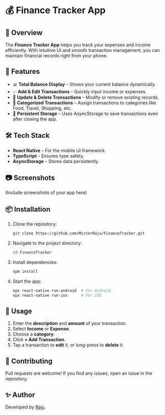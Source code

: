 # 💰 Finance Tracker App

## 📌 Overview
The **Finance Tracker App** helps you track your expenses and income efficiently. With intuitive UI and smooth transaction management, you can maintain financial records right from your phone.

## 🚀 Features
- 📊 **Total Balance Display** – Shows your current balance dynamically.
- ✅ **Add & Edit Transactions** – Quickly input income or expenses.
- 🔄 **Update & Delete Transactions** – Modify or remove existing records.
- 📂 **Categorized Transactions** – Assign transactions to categories like Food, Travel, Shopping, etc.
- 📀 **Persistent Storage** – Uses AsyncStorage to save transactions even after closing the app.

## 🛠️ Tech Stack
- **React Native** – For the mobile UI framework.
- **TypeScript** – Ensures type safety.
- **AsyncStorage** – Stores data persistently.

## 📷 Screenshots
(Include screenshots of your app here)

## 📦 Installation
1. Clone the repository:
   ```sh
   git clone https://github.com/MisterRaju/FinanceTracker.git
   ```
2. Navigate to the project directory:
   ```sh
   cd FinanceTracker
   ```
3. Install dependencies:
   ```sh
   npm install
   ```
4. Start the app:
   ```sh
   npx react-native run-android  # For Android
   npx react-native run-ios      # For iOS
   ```

## 🔧 Usage
1. Enter the **description** and **amount** of your transaction.
2. Select **Income** or **Expense**.
3. Choose a **category**.
4. Click **+ Add Transaction**.
5. Tap a transaction to **edit** it, or long-press to **delete** it.


## 🤝 Contributing
Pull requests are welcome! If you find any issues, open an issue in the repository.

## ✨ Author
Developed by [Raju](https://github.com/MisterRaju).
